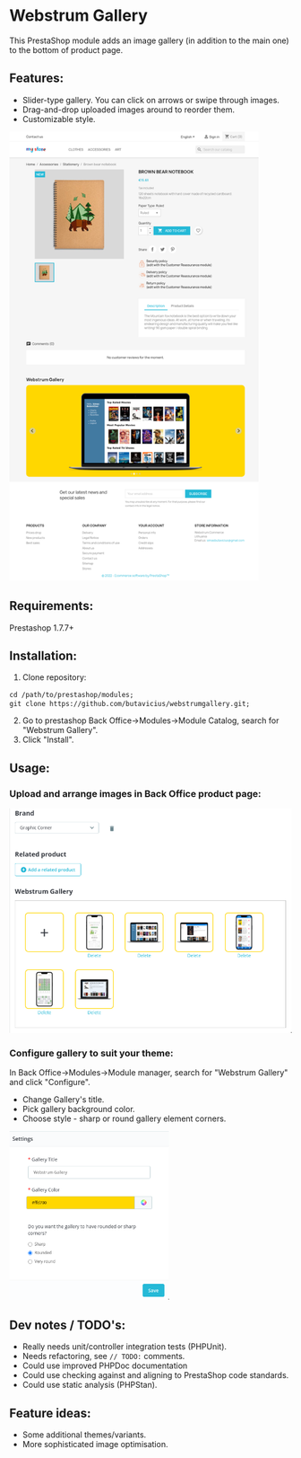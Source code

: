 # Webstrum Gallery

This PrestaShop module adds an image gallery (in addition to the main one) to the bottom of product page.

## Features:
* Slider-type gallery. You can click on arrows or swipe through images.
* Drag-and-drop uploaded images around to reorder them.
* Customizable style.

<img src="screenshots/frontend.png" height="800px" />

## Requirements:
Prestashop 1.7.7+

## Installation:
1) Clone repository:
```
cd /path/to/prestashop/modules;
git clone https://github.com/butavicius/webstrumgallery.git;
```
2) Go to prestashop Back Office->Modules->Module Catalog, search for "Webstrum Gallery". 
3) Click "Install".

## Usage:

### Upload and arrange images in Back Office product page:

<img src="screenshots/backend.png" height="400px" />

### Configure gallery to suit your theme:
In Back Office->Modules->Module manager, search for "Webstrum Gallery" and click "Configure".
* Change Gallery's title. 
* Pick gallery background color.
* Choose style - sharp or round gallery element corners. 

<img src="screenshots/configuration.png" height="300px" />

## Dev notes / TODO's:
* Really needs unit/controller integration tests (PHPUnit).
* Needs refactoring, see `// TODO:` comments.
* Could use improved PHPDoc documentation
* Could use checking against and aligning to PrestaShop code standards.
* Could use static analysis (PHPStan).

## Feature ideas:
* Some additional themes/variants.
* More sophisticated image optimisation.
